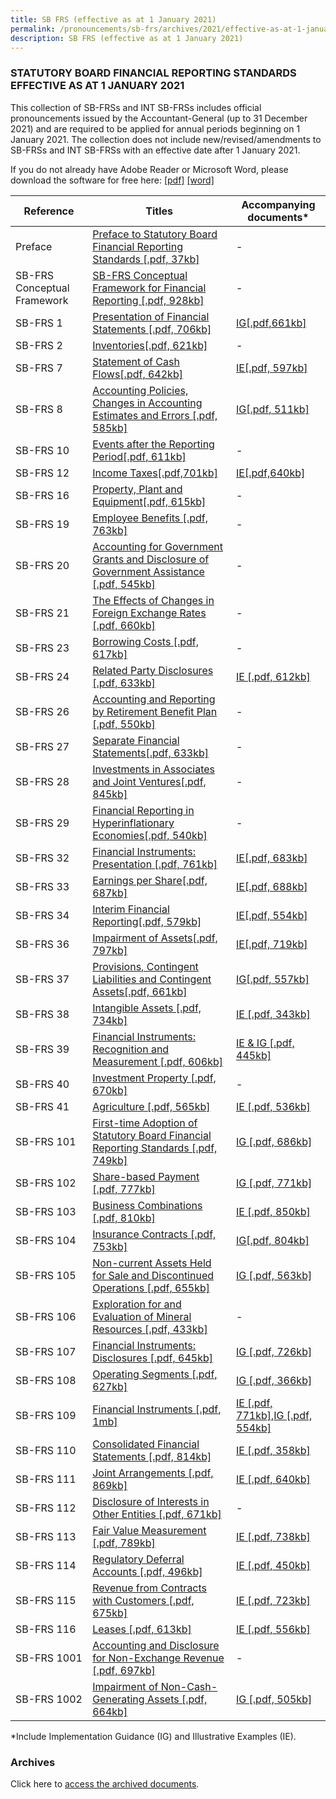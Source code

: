 ```yaml
---
title: SB FRS (effective as at 1 January 2021)
permalink: /pronouncements/sb-frs/archives/2021/effective-as-at-1-january-2021/
description: SB FRS (effective as at 1 January 2021)
---
```

### STATUTORY BOARD FINANCIAL REPORTING STANDARDS EFFECTIVE AS AT 1 JANUARY 2021

  

This collection of SB-FRSs and INT SB-FRSs includes official pronouncements issued by the Accountant-General (up to 31 December 2021) and are required to be applied for annual periods beginning on 1 January 2021. The collection does not include new/revised/amendments to SB-FRSs and INT SB-FRSs with an effective date after 1 January 2021.

If you do not already have Adobe Reader or Microsoft Word, please download the software for free here: [\[pdf\]](http://www.adobe.com/products/acrobat/readstep2.html) [\[word\]](http://www.microsoft.com/downloads/details.aspx?FamilyID=95e24c87-8732-48d5-8689-ab826e7b8fdf&DisplayLang=en)

| Reference | Titles | Accompanying documents\* |
| -------- | -------- | -------- |
| Preface | [Preface to Statutory Board Financial Reporting Standards [.pdf, 37kb] ](/files/Docs/Default%20Source/Sb%20Frs/Effective%20As%20At%201%20January%202021/sb-frs_preface.pdf) | - |
| SB-FRS Conceptual Framework | [SB-FRS Conceptual Framework for Financial Reporting [.pdf, 928kb]](/files/Docs/Default%20Source/Sb%20Frs%20Conceptual%20Framework/sb-frs-conceptual-framework-(clean).pdf) | - |
| SB-FRS 1 | [Presentation of Financial Statements [.pdf, 706kb]](/files/Docs/Default%20Source/Sb%20Frs/Effective%20As%20At%201%20January%202021/sb-frs_1_(2021).pdf) | [IG[.pdf,661kb]](/files/Docs/Default%20Source/Sb%20Frs/Effective%20As%20At%201%20January%202021/sb-frs_1_ig_(2021).pdf) |
| SB-FRS 2 | [Inventories[.pdf, 621kb]](/files/Docs/Default%20Source/Sb%20Frs/Effective%20As%20At%201%20January%202021/sb-frs_2_(2021).pdf) | - |
| SB-FRS 7 | [Statement of Cash Flows[.pdf, 642kb]](/files/Docs/Default%20Source/Sb%20Frs/Effective%20As%20At%201%20January%202021/sb-frs_7_(2021).pdf) | [IE[.pdf, 597kb]](/files/Docs/Default%20Source/Sb%20Frs/Effective%20As%20At%201%20January%202021/sb-frs_7_ie_(2021).pdf) |
| SB-FRS 8 | [Accounting Policies, Changes in Accounting Estimates and Errors [.pdf, 585kb]](/files/Docs/Default%20Source/Sb%20Frs/Effective%20As%20At%201%20January%202021/sb-frs_8_(2021).pdf) | [IG[.pdf, 511kb]](/files/Docs/Default%20Source/Sb%20Frs/Effective%20As%20At%201%20January%202021/sb-frs_8_ig_(2021).pdf) |
| SB-FRS 10 | [Events after the Reporting Period[.pdf, 611kb]](/files/Docs/Default%20Source/Sb%20Frs/Effective%20As%20At%201%20January%202021/sb-frs_10_(2021).pdf) | - |
| SB-FRS 12 | [Income Taxes[.pdf,701kb]](/files/Docs/Default%20Source/Sb%20Frs/Effective%20As%20At%201%20January%202021/sb-frs_12_(2021).pdf) | [IE[.pdf,640kb]](/files/Docs/Default%20Source/Sb%20Frs/Effective%20As%20At%201%20January%202021/sb-frs_12_ie_(2021).pdf) |
| SB-FRS 16 | [Property, Plant and Equipment[.pdf, 615kb]](/files/Docs/Default%20Source/Sb%20Frs/Effective%20As%20At%201%20January%202021/sb-frs_16_(2021).pdf) | - |
| SB-FRS 19 | [Employee Benefits [.pdf, 763kb]](/files/Docs/Default%20Source/Sb%20Frs/Effective%20As%20At%201%20January%202021/sb-frs_19_(2021).pdf) | - |
| SB-FRS 20 | [Accounting for Government Grants and Disclosure of Government Assistance [.pdf, 545kb]](/files/Docs/Default%20Source/Sb%20Frs/Effective%20As%20At%201%20January%202021/sb-frs_20_(2021).pdf) | - |
| SB-FRS 21 | [The Effects of Changes in Foreign Exchange Rates [.pdf, 660kb]](/files/Docs/Default%20Source/Sb%20Frs/Effective%20As%20At%201%20January%202021/sb-frs_21_(2021).pdf) | - |
| SB-FRS 23 | [Borrowing Costs [.pdf, 617kb]](/files/Docs/Default%20Source/Sb%20Frs/Effective%20As%20At%201%20January%202021/sb-frs_23_(2021).pdf) | - |
| SB-FRS 24 | [Related Party Disclosures [.pdf, 633kb]](/files/Docs/Default%20Source/Sb%20Frs/Effective%20As%20At%201%20January%202021/sb-frs_24_(2021).pdf) | [IE [.pdf, 612kb]](/files/Docs/Default%20Source/Sb%20Frs/Effective%20As%20At%201%20January%202021/sb-frs_24_ie_(2021).pdf) |
| SB-FRS 26 | [Accounting and Reporting by Retirement Benefit Plan [.pdf, 550kb]](/files/Docs/Default%20Source/Sb%20Frs/Effective%20As%20At%201%20January%202021/sb-frs_26_(2021).pdf) | - |
| SB-FRS 27 | [Separate Financial Statements[.pdf, 633kb]](/files/Docs/Default%20Source/Sb%20Frs/Effective%20As%20At%201%20January%202021/sb-frs_27_(2021).pdf) | - |
| SB-FRS 28 | [Investments in Associates and Joint Ventures[.pdf, 845kb]](/files/Docs/Default%20Source/Sb%20Frs/Effective%20As%20At%201%20January%202021/sb-frs_28_(2021).pdf) | - |
| SB-FRS 29 | [Financial Reporting in Hyperinflationary Economies[.pdf, 540kb]](/files/Docs/Default%20Source/Sb%20Frs/Effective%20As%20At%201%20January%202021/sb-frs_29_(2021).pdf) | - |
| SB-FRS 32 | [Financial Instruments: Presentation [.pdf, 761kb]](/files/Docs/Default%20Source/Sb%20Frs/Effective%20As%20At%201%20January%202021/sb-frs_32_(2021).pdf) | [IE[.pdf, 683kb]](/files/Docs/Default%20Source/Sb%20Frs/Effective%20As%20At%201%20January%202021/sb-frs_32_ie_(2021).pdf) |
| SB-FRS 33 | [Earnings per Share[.pdf, 687kb]](/files/Docs/Default%20Source/Sb%20Frs/Effective%20As%20At%201%20January%202021/sb-frs_33_(2021).pdf) | [IE[.pdf, 688kb]](/files/Docs/Default%20Source/Sb%20Frs/Effective%20As%20At%201%20January%202021/sb-frs_33_ie_(2021).pdf) |
| SB-FRS 34 | [Interim Financial Reporting[.pdf, 579kb]](/files/Docs/Default%20Source/Sb%20Frs/Effective%20As%20At%201%20January%202021/sb-frs_34_(2021).pdf) | [IE[.pdf, 554kb]](/files/Docs/Default%20Source/Sb%20Frs/Effective%20As%20At%201%20January%202021/sb-frs_34_ie_(2021).pdf) |
| SB-FRS 36 | [Impairment of Assets[.pdf, 797kb]](/files/Docs/Default%20Source/Sb%20Frs/Effective%20As%20At%201%20January%202021/sb-frs_36_(2021).pdf) | [IE[.pdf, 719kb]](/files/Docs/Default%20Source/Sb%20Frs/Effective%20As%20At%201%20January%202021/sb-frs_36_ie_(2021).pdf) |
| SB-FRS 37 | [Provisions, Contingent Liabilities and Contingent Assets[.pdf, 661kb]](/files/Docs/Default%20Source/Sb%20Frs/Effective%20As%20At%201%20January%202021/sb-frs_37_(2021).pdf) | [IG[.pdf, 557kb]](/files/Docs/Default%20Source/Sb%20Frs/Effective%20As%20At%201%20January%202021/sb-frs_37_ig_(2021).pdf) |
| SB-FRS 38 | [Intangible Assets [.pdf, 734kb]](/files/Docs/Default%20Source/Sb%20Frs/Effective%20As%20At%201%20January%202021/sb-frs_38_(2021).pdf) | [IE [.pdf, 343kb]](/files/Docs/Default%20Source/Sb%20Frs/Effective%20As%20At%201%20January%202021/sb-frs_38_ie_(2021).pdf) |
| SB-FRS 39 | [Financial Instruments: Recognition and Measurement [.pdf, 606kb]](/files/Docs/Default%20Source/Sb%20Frs/Effective%20As%20At%201%20January%202021/sb-frs_39_(2021).pdf) | [IE & IG [.pdf, 445kb]](/files/Docs/Default%20Source/Sb%20Frs/Effective%20As%20At%201%20January%202021/sb-frs_39_ie_ig_(2021).pdf) |
| SB-FRS 40 | [Investment Property [.pdf, 670kb]](/files/Docs/Default%20Source/Sb%20Frs/Effective%20As%20At%201%20January%202021/sb-fr_40_(2021).pdf) | - |
| SB-FRS 41 | [Agriculture [.pdf, 565kb]](/files/Docs/Default%20Source/Sb%20Frs/Effective%20As%20At%201%20January%202021/sb-frs_41_(2021).pdf) | [IE [.pdf, 536kb]](/files/Docs/Default%20Source/Sb%20Frs/Effective%20As%20At%201%20January%202021/sb-frs_41_ie_(2021).pdf) |
| SB-FRS 101 | [First-time Adoption of Statutory Board Financial Reporting Standards [.pdf, 749kb]](/files/Docs/Default%20Source/Sb%20Frs/Effective%20As%20At%201%20January%202021/sb-frs_101_(2021).pdf) | [IG [.pdf, 686kb]](/files/Docs/Default%20Source/Sb%20Frs/Effective%20As%20At%201%20January%202021/sb-frs_101_ig_(2021).pdf) |
| SB-FRS 102 | [Share-based Payment [.pdf, 777kb]](/files/Docs/Default%20Source/Sb%20Frs/Effective%20As%20At%201%20January%202021/sb-frs_102_(2021).pdf) | [IG [.pdf, 771kb]](/files/Docs/Default%20Source/Sb%20Frs/Effective%20As%20At%201%20January%202021/sb-frs_102_ig_(2021).pdf) |
| SB-FRS 103 | [Business Combinations [.pdf, 810kb]](/files/Docs/Default%20Source/Sb%20Frs/Effective%20As%20At%201%20January%202021/sb-frs_103_(2021).pdf) | [IE [.pdf, 850kb]](/files/Docs/Default%20Source/Sb%20Frs/Effective%20As%20At%201%20January%202021/sb-frs_103_ie_(2021).pdf) |
| SB-FRS 104 | [Insurance Contracts [.pdf, 753kb]](/files/Docs/Default%20Source/Sb%20Frs/Effective%20As%20At%201%20January%202021/sb-frs_104_(2021).pdf) | [IG[.pdf, 804kb]](/files/Docs/Default%20Source/Sb%20Frs/Effective%20As%20At%201%20January%202021/sb-frs_104_ig_(2021).pdf) |
| SB-FRS 105 | [Non-current Assets Held for Sale and Discontinued Operations [.pdf, 655kb]](/files/Docs/Default%20Source/Sb%20Frs/Effective%20As%20At%201%20January%202021/sb-frs_105_(2021).pdf) | [IG [.pdf, 563kb]](/files/Docs/Default%20Source/Sb%20Frs/Effective%20As%20At%201%20January%202021/sb-frs_105_ig_(2021).pdf) |
| SB-FRS 106 | [Exploration for and Evaluation of Mineral Resources [.pdf, 433kb]](/files/Docs/Default%20Source/Sb%20Frs/Effective%20As%20At%201%20January%202021/sb-frs_106_(2021).pdf) | - |
| SB-FRS 107 | [Financial Instruments: Disclosures [.pdf, 645kb]](/files/Docs/Default%20Source/Sb%20Frs/Effective%20As%20At%201%20January%202021/sb-frs_107_(2021).pdf) | [IG [.pdf, 726kb]](/files/Docs/Default%20Source/Sb%20Frs/Effective%20As%20At%201%20January%202021/sb-frs_107_ig_(2021).pdf) |
| SB-FRS 108 | [Operating Segments [.pdf, 627kb]](/files/Docs/Default%20Source/Sb%20Frs/Effective%20As%20At%201%20January%202021/sb-frs_108_(2021).pdf) | [IG [.pdf, 366kb]](/files/Docs/Default%20Source/Sb%20Frs/Effective%20As%20At%201%20January%202021/sb-frs_108_ig_(2021).pdf) |
| SB-FRS 109 | [Financial Instruments [.pdf, 1mb]](/files/Docs/Default%20Source/Sb%20Frs/Effective%20As%20At%201%20January%202021/sb-frs_109_(2021).pdf) | [IE [.pdf, 771kb]](/files/Docs/Default%20Source/Sb%20Frs/Effective%20As%20At%201%20January%202021/sb-frs_109_ie_(2021).pdf),[IG [.pdf, 554kb]](/files/Docs/Default%20Source/Sb%20Frs/Effective%20As%20At%201%20January%202021/sb-frs_109_ig_(2021).pdf) |
| SB-FRS 110 | [Consolidated Financial Statements [.pdf, 814kb]](/files/Docs/Default%20Source/Sb%20Frs/Effective%20As%20At%201%20January%202021/sb-frs_110_(2021).pdf) | [IE [.pdf, 358kb]](/files/Docs/Default%20Source/Sb%20Frs/Effective%20As%20At%201%20January%202021/sb-frs_110_ie_(2021).pdf) |
| SB-FRS 111 | [Joint Arrangements [.pdf, 869kb]](/files/Docs/Default%20Source/Sb%20Frs/Effective%20As%20At%201%20January%202021/sb-frs_111_(2021).pdf) | [IE [.pdf, 640kb]](/files/Docs/Default%20Source/Sb%20Frs/Effective%20As%20At%201%20January%202021/sb-frs_111_ie_(2021).pdf) |
| SB-FRS 112 | [Disclosure of Interests in Other Entities [.pdf, 671kb]](/files/Docs/Default%20Source/Sb%20Frs/Effective%20As%20At%201%20January%202021/sb-frs_112_(2021).pdf) | - |
| SB-FRS 113 | [Fair Value Measurement [.pdf, 789kb]](/files/Docs/Default%20Source/Sb%20Frs/Effective%20As%20At%201%20January%202021/sb-frs_113_(2021).pdf) | [IE [.pdf, 738kb]](/files/Docs/Default%20Source/Sb%20Frs/Effective%20As%20At%201%20January%202021/sb-frs_113_ie_(2021).pdf) |
| SB-FRS 114 | [Regulatory Deferral Accounts [.pdf, 496kb]](/files/Docs/Default%20Source/Sb%20Frs/Effective%20As%20At%201%20January%202021/sb-frs_114_(2021).pdf) | [IE [.pdf, 450kb]](/files/Docs/Default%20Source/Sb%20Frs/Effective%20As%20At%201%20January%202021/sb-frs_114_ie_(2021).pdf) |
| SB-FRS 115 | [Revenue from Contracts with Customers [.pdf, 675kb]](/files/Docs/Default%20Source/Sb%20Frs/Effective%20As%20At%201%20January%202021/sb-frs_115_(2021).pdf) | [IE [.pdf, 723kb]](/files/Docs/Default%20Source/Sb%20Frs/Effective%20As%20At%201%20January%202021/sb-frs_115_ie_(2021).pdf) |
| SB-FRS 116 | [Leases [.pdf, 613kb]](/files/Docs/Default%20Source/Sb%20Frs/Effective%20As%20At%201%20January%202021/sb-frs_116_(2021).pdf) | [IE [.pdf, 556kb]](/files/Docs/Default%20Source/Sb%20Frs/Effective%20As%20At%201%20January%202021/sb-frs_116_ie_(2021).pdf) |
| SB-FRS 1001 | [Accounting and Disclosure for Non-Exchange Revenue [.pdf, 697kb]](/files/Docs/Default%20Source/Sb%20Frs/Effective%20As%20At%201%20January%202021/sb-frs_1001_(2021).pdf) | - |
| SB-FRS 1002 | [Impairment of Non-Cash-Generating Assets [.pdf, 664kb]](/files/Docs/Default%20Source/Sb%20Frs/Effective%20As%20At%201%20January%202021/sb-frs_1002_(2021).pdf) | [IG [.pdf, 505kb]](/files/Docs/Default%20Source/Sb%20Frs/Effective%20As%20At%201%20January%202021/sb-frs_1002_ig_(2021).pdf) |

\*Include Implementation Guidance (IG) and Illustrative Examples (IE).  

### Archives 

Click here to [access the archived documents](/pronouncements/sb-frs/archives/).